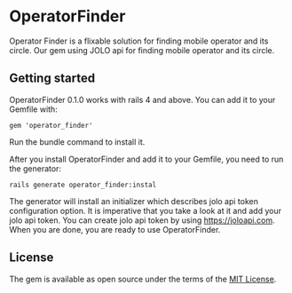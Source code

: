 # OperatorFinder

Operator Finder is a flixable solution for finding mobile operator and its circle.
Our gem using JOLO api for finding mobile operator and its circle.

## Getting started

OperatorFinder 0.1.0 works with rails 4 and above. You can add it to your Gemfile with:

```gem 'operator_finder' ```

Run the bundle command to install it.

After you install OperatorFinder and add it to your Gemfile, you need to run the generator:

``` rails generate operator_finder:instal ```

The generator will install an initializer which describes jolo api token configuration option. It is imperative that you take a look at it and add your jolo api token. You can create jolo api token by using https://joloapi.com. When you are done, you are ready to use OperatorFinder.


## License

The gem is available as open source under the terms of the [MIT License](http://opensource.org/licenses/MIT).

